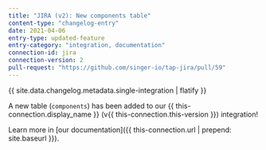 ```yaml
---
title: "JIRA (v2): New components table"
content-type: "changelog-entry"
date: 2021-04-06
entry-type: updated-feature
entry-category: "integration, documentation"
connection-id: jira
connection-version: 2
pull-request: "https://github.com/singer-io/tap-jira/pull/59"
---
```

{{ site.data.changelog.metadata.single-integration | flatify }}

A new table (`components`) has been added to our {{ this-connection.display_name }} (v{{ this-connection.this-version }}) integration!

Learn more in [our documentation]({{ this-connection.url | prepend: site.baseurl }}).